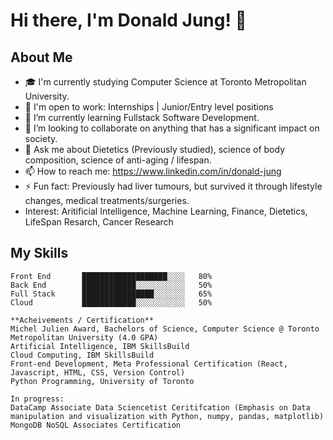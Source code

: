 

# Hi there, I'm Donald Jung! 👋

## About Me
- 🎓 I'm currently studying Computer Science at Toronto Metropolitan University.
- 💼 I'm open to work: Internships | Junior/Entry level positions 
- 🌱 I’m currently learning Fullstack Software Development.
- 👯 I’m looking to collaborate on anything that has a significant impact on society.
- 💬 Ask me about Dietetics (Previously studied), science of body composition, science of anti-aging / lifespan.
- 📫 How to reach me: https://www.linkedin.com/in/donald-jung
- ⚡ Fun fact: Previously had liver tumours, but survived it through lifestyle changes, medical treatments/surgeries.
- Interest: Aritificial Intelligence, Machine Learning, Finance, Dietetics, LifeSpan Resarch, Cancer Research

## My Skills
```Python, Java, HTML, CSS, Javascript, React, AWS/Azure, Docker, Kubernotes
Front End       ███████████████████░░░░   80%
Back End        ████████████░░░░░░░░░░░   50%
Full Stack      ████████████████░░░░░░░   65%
Cloud           ████████████░░░░░░░░░░░   50%

**Acheivements / Certification**
Michel Julien Award, Bachelors of Science, Computer Science @ Toronto Metropolitan University (4.0 GPA)
Artificial Intelligence, IBM SkillsBuild
Cloud Computing, IBM SkillsBuild
Front-end Development, Meta Professional Certification (React, Javascript, HTML, CSS, Version Control)
Python Programming, University of Toronto

In progress:
DataCamp Associate Data Sciencetist Ceritifcation (Emphasis on Data manipulation and visualization with Python, numpy, pandas, matplotlib)
MongoDB NoSQL Associates Certification 
